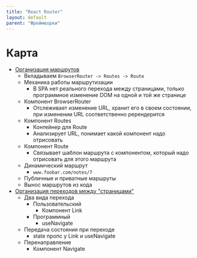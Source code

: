 ```yaml
---
title: "React Router"
layout: default
parent: "Фреймворки"
---
```


# Карта

- [Организация маршрутов](организация-маршрутов)
  - Вкладываем `BrowserRouter -> Routes -> Route`
  - Механика работы маршрутизации
    - В SPA нет реального перехода между страницами, только программное изменение DOM на одной и той же странице
  - Компонент BrowserRouter
    - Отслеживает изменение URL, хранит его в своем состоянии, при изменении URL соответственно ререндерится
  - Компонент Routes
    - Контейнер для Route
    - Анализирует URL, понимает какой компонент надо отрисовать
  - Компонент Route
    - Связывает шаблон маршрута с компонентом, который надо отрисовать для этого маршрута
  - Динамический маршрут
    - `www.foobar.com/notes/7`
  - Публичные и приватные маршруты
  - Вынос маршрутов из кода
- [Организация переходов между "страницами"](организация-переходов)
  - Два вида перехода
    - Пользовательский
      - Компонент Link
    - Программный
      - useNavigate
  - Передача состояния при переходе
    - state пропс у Link и useNavigate
  - Перенаправление
    - Компонент Navigate

